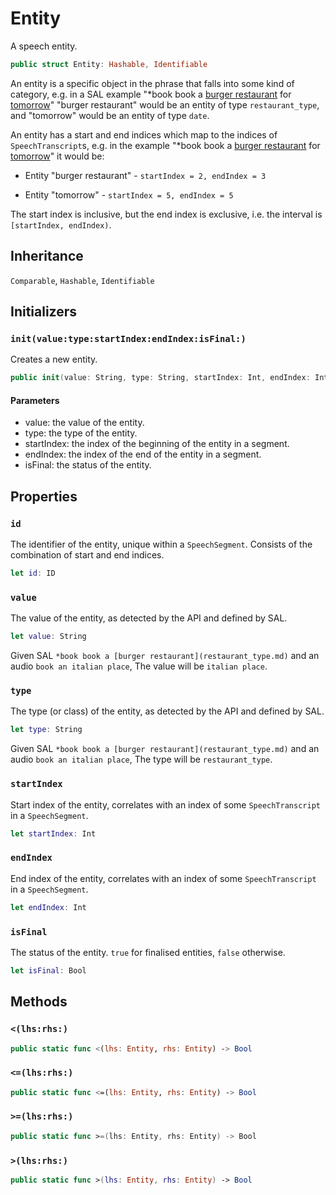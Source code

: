 # Entity

A speech entity.

``` swift
public struct Entity: Hashable, Identifiable
```

An entity is a specific object in the phrase that falls into some kind of category,
e.g. in a SAL example "\*book book a [burger restaurant](restaurant_type) for [tomorrow](date.md)"
"burger restaurant" would be an entity of type `restaurant_type`,
and "tomorrow" would be an entity of type `date`.

An entity has a start and end indices which map to the indices of `SpeechTranscript`s,
e.g. in the example "\*book book a [burger restaurant](restaurant_type) for [tomorrow](date.md)" it would be:

  - Entity "burger restaurant" - `startIndex = 2, endIndex = 3`

  - Entity "tomorrow" - `startIndex = 5, endIndex = 5`

The start index is inclusive, but the end index is exclusive, i.e. the interval is `[startIndex, endIndex)`.

## Inheritance

`Comparable`, `Hashable`, `Identifiable`

## Initializers

### `init(value:type:startIndex:endIndex:isFinal:)`

Creates a new entity.

``` swift
public init(value: String, type: String, startIndex: Int, endIndex: Int, isFinal: Bool)
```

#### Parameters

  - value: the value of the entity.
  - type: the type of the entity.
  - startIndex: the index of the beginning of the entity in a segment.
  - endIndex: the index of the end of the entity in a segment.
  - isFinal: the status of the entity.

## Properties

### `id`

The identifier of the entity, unique within a `SpeechSegment`.
Consists of the combination of start and end indices.

``` swift
let id: ID
```

### `value`

The value of the entity, as detected by the API and defined by SAL.

``` swift
let value: String
```

Given SAL `*book book a [burger restaurant](restaurant_type.md)` and an audio `book an italian place`,
The value will be `italian place`.

### `type`

The type (or class) of the entity, as detected by the API and defined by SAL.

``` swift
let type: String
```

Given SAL `*book book a [burger restaurant](restaurant_type.md)` and an audio `book an italian place`,
The type will be `restaurant_type`.

### `startIndex`

Start index of the entity, correlates with an index of some `SpeechTranscript` in a `SpeechSegment`.

``` swift
let startIndex: Int
```

### `endIndex`

End index of the entity, correlates with an index of some `SpeechTranscript` in a `SpeechSegment`.

``` swift
let endIndex: Int
```

### `isFinal`

The status of the entity.
`true` for finalised entities, `false` otherwise.

``` swift
let isFinal: Bool
```

> 

## Methods

### `<(lhs:rhs:)`

``` swift
public static func <(lhs: Entity, rhs: Entity) -> Bool
```

### `<=(lhs:rhs:)`

``` swift
public static func <=(lhs: Entity, rhs: Entity) -> Bool
```

### `>=(lhs:rhs:)`

``` swift
public static func >=(lhs: Entity, rhs: Entity) -> Bool
```

### `>(lhs:rhs:)`

``` swift
public static func >(lhs: Entity, rhs: Entity) -> Bool
```
